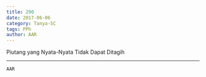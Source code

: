```yaml
---
title: 290
date: 2017-06-06
category: Tanya-SC
tags: PPh
author: AAR
---
```


Piutang yang Nyata-Nyata Tidak Dapat Ditagih

---



`AAR`
